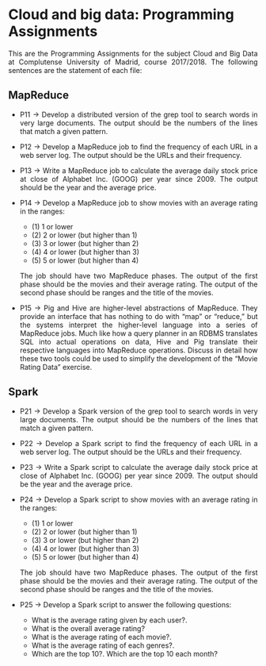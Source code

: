 # Cloud and big data: Programming Assignments

<p align="justify">This are the Programming Assignments for the subject Cloud and Big Data at Complutense University of Madrid, course 2017/2018. The following sentences are the statement of each file:</p>

<h2>MapReduce</h2>

<ul>
  <li><p align="justify">P11 -> Develop a distributed version of the grep tool to search words in very large documents. The output should be the numbers of the lines that match a given pattern.</p></li>
  <li><p align="justify">P12 -> Develop a MapReduce job to find the frequency of each URL in a web server log. The output should be the URLs and their frequency.</p></li>
  <li><p align="justify">P13 -> Write a MapReduce job to calculate the average daily stock price at close of Alphabet Inc. (GOOG) per year since 2009. The output should be the year and the average price.</p></li>
  <li><p align="justify">P14 -> Develop a MapReduce job to show movies with an average rating in the ranges:</p>
    <ul>
      <li>(1) 1 or lower</li>
      <li>(2) 2 or lower (but higher than 1)</li>
      <li>(3) 3 or lower (but higher than 2)</li>
      <li>(4) 4 or lower (but higher than 3)</li>
      <li>(5) 5 or lower (but higher than 4)</li>
    </ul>
  <p align="justify">The job should have two MapReduce phases. The output of the first phase should be the movies and their average rating. The output of the second phase should be ranges and the title of the movies.</p></li>
    <li><p align="justify">P15 -> Pig and Hive are higher-level abstractions of MapReduce. They provide an interface that has nothing to do with “map” or “reduce,” but the systems interpret the higher-level language into a series of MapReduce jobs. Much like how a query planner in an RDBMS translates SQL into actual operations on data, Hive and Pig translate their respective languages into MapReduce operations.
Discuss in detail how these two tools could be used to simplify the development of the “Movie Rating Data” exercise.</p></li>
</ul>

<h2>Spark</h2>

<ul>
  <li><p align="justify">P21 -> Develop a Spark version of the grep tool to search words in very large documents. The output should be the numbers of the lines that match a given pattern.</p></li>
  <li><p align="justify">P22 -> Develop a Spark script to find the frequency of each URL in a web server log. The output should be the URLs and their frequency.</p></li>
  <li><p align="justify">P23 -> Write a Spark script to calculate the average daily stock price at close of Alphabet Inc. (GOOG) per year since 2009. The output should be the year and the average price. </p></li>
  <li><p align="justify">P24 -> Develop a Spark script to show movies with an average rating in the ranges:</p>
    <ul>
      <li>(1) 1 or lower</li>
      <li>(2) 2 or lower (but higher than 1)</li>
      <li>(3) 3 or lower (but higher than 2)</li>
      <li>(4) 4 or lower (but higher than 3)</li>
      <li>(5) 5 or lower (but higher than 4)</li>
    </ul>
  <p align="justify">The job should have two MapReduce phases. The output of the first phase should be the movies and their average rating. The output of the second phase should be ranges and the title of the movies.</p></li>
  <li><p align="justify">P25 -> Develop a Spark script to answer the following questions:
    <ul>
      <li>What is the average rating given by each user?.</li>  
      <li>What is the overall average rating?</li> 
      <li>What is the average rating of each movie?.</li> 
      <li>What is the average rating of each genres?.</li> 
      <li>Which are the top 10?. Which are the top 10 each month?</li> 
    </ul>
  </p></li>
  </ul>
</ul>
